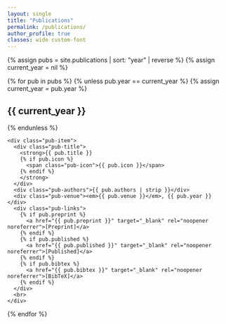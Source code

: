```yaml
---
layout: single
title: "Publications"
permalink: /publications/
author_profile: true
classes: wide custom-font
---
```


{% assign pubs = site.publications | sort: "year" | reverse %}
{% assign current_year = nil %}

<div class="publication-list">
  {% for pub in pubs %}
    {% unless pub.year == current_year %}
      {% assign current_year = pub.year %}
      <h2>{{ current_year }}</h2>
    {% endunless %}

    <div class="pub-item">
      <div class="pub-title">
        <strong>{{ pub.title }}
        {% if pub.icon %}
          <span class="pub-icon">{{ pub.icon }}</span>
        {% endif %}
        </strong>
      </div>
      <div class="pub-authors">{{ pub.authors | strip }}</div>
      <div class="pub-venue"><em>{{ pub.venue }}</em>, {{ pub.year }}</div>
      <div class="pub-links">
        {% if pub.preprint %}
          <a href="{{ pub.preprint }}" target="_blank" rel="noopener noreferrer">[Preprint]</a>
        {% endif %}
        {% if pub.published %}
          <a href="{{ pub.published }}" target="_blank" rel="noopener noreferrer">[Published]</a>
        {% endif %}
        {% if pub.bibtex %}
          <a href="{{ pub.bibtex }}" target="_blank" rel="noopener noreferrer">[BibTeX]</a>
        {% endif %}
      </div>
      <br>
    </div>
  {% endfor %}
</div>
